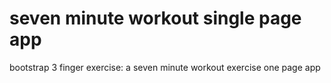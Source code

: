 seven minute workout single page app
===

bootstrap 3 finger exercise: a seven minute workout exercise one page app
